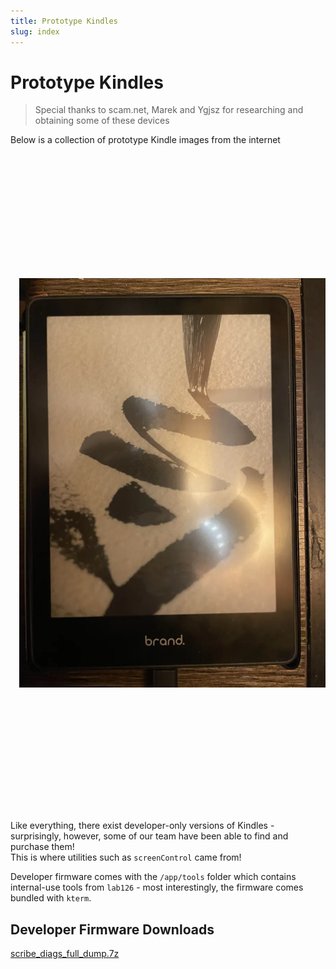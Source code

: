 ```yaml
---
title: Prototype Kindles
slug: index
---
```


# Prototype Kindles
<blockquote class="note">
    Special thanks to scam.net, Marek and Ygjsz for researching and obtaining some of these devices
</blockquote>

<style>
.prototypes
{
    display: flex;
    flex-direction: row;
    width: calc(100% - 1em);
    background-color: var(--background-accent);
    align-items: center;
    overflow-x: auto;
    padding: 0.5em;
}

.prototypes > img
{
    margin: 0.5em;
    object-fit: scale-down;
    flex: 1;
}
</style>

<p>Below is a collection of prototype Kindle images from the internet</p>
<div class="prototypes">
    <img alt="scam.net's prototype Kindle" src="./IMG_9056.webp">
    <img alt="scam.net's prototype Kindle" src="./IMG_9057.webp">
    <img src="./O1CN014oweOv2D4hpKiehVr_!!4611686018427387660-0-fleamarket.jpg_790x10000Q90.jpg_.avif">
    <img src="./O1CN017FK5u01DfLDHq8ARM_!!0-fleamarket.jpg_790x10000Q90.jpg_.avif">
    <img src="./O1CN01ApE9sZ1DfLKTEenGO_!!4611686018427384195-0-fleamarket.jpg_790x10000Q90.jpg_.avif">
    <img src="./O1CN01qej44H1mfoAxziYB7_!!0-fleamarket.jpg_Q90.jpg_.avif">
    <img src="./O1CN01RUOSDE1DfLC3KqDk2_!!0-fleamarket.jpg_790x10000Q90.jpg_.avif">
    <img src="./O1CN01xy80es1DfLAhBovhp_!!0-fleamarket.jpg_790x10000Q90.jpg_.avif">
    <img src="./IMG_1095.webp">
    <img src="./20240818_195742.webp">
</div>

Like everything, there exist developer-only versions of Kindles - surprisingly, however, some of our team have been able to find and purchase them!  
This is where utilities such as `screenControl` came from!  

Developer firmware comes with the `/app/tools` folder which contains internal-use tools from `lab126` - most interestingly, the firmware comes bundled with `kterm`.

## Developer Firmware Downloads
[scribe_diags_full_dump.7z](./scribe_diags_full_dump.7z)